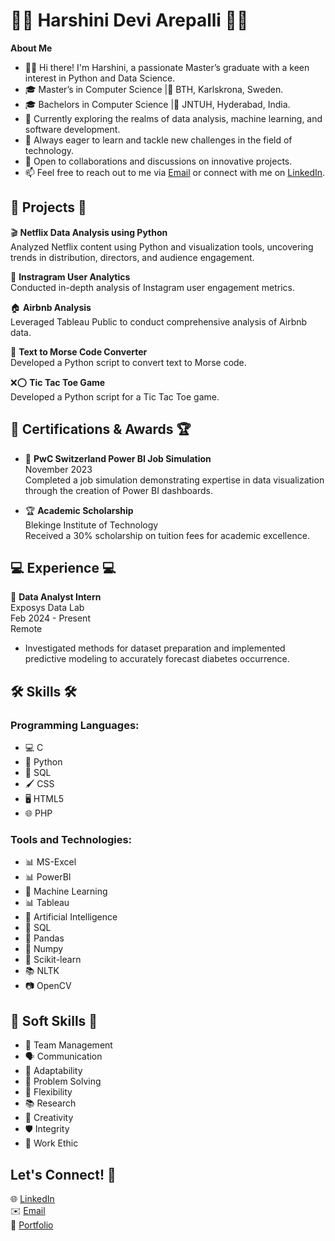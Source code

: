 # 👩‍💻 Harshini Devi Arepalli 👩‍💻

**About Me**

- 👩‍💻 Hi there! I'm Harshini, a passionate Master’s graduate with a keen interest in Python and Data Science.
- 🎓 Master’s in Computer Science |📍 BTH, Karlskrona, Sweden.
- 🎓 Bachelors in Computer Science |📍 JNTUH, Hyderabad, India.
- 💼 Currently exploring the realms of data analysis, machine learning, and software development.
- 🌱 Always eager to learn and tackle new challenges in the field of technology.
- 💬 Open to collaborations and discussions on innovative projects.
- 📫 Feel free to reach out to me via [Email](mailto:harshiniarepalli816@gmail.com) or connect with me on [LinkedIn](https://www.linkedin.com/in/harshini-devi-arepalli).


## 💼 Projects 💼

🎬 **Netflix Data Analysis using Python**  
Analyzed Netflix content using Python and visualization tools, uncovering trends in distribution, directors, and audience engagement.

📸 **Instragram User Analytics**  
Conducted in-depth analysis of Instagram user engagement metrics.

🏠 **Airbnb Analysis**  
Leveraged Tableau Public to conduct comprehensive analysis of Airbnb data.

🔡 **Text to Morse Code Converter**  
Developed a Python script to convert text to Morse code.

❌⭕ **Tic Tac Toe Game**  
Developed a Python script for a Tic Tac Toe game.

## 📜 Certifications & Awards 🏆

- 📜 **PwC Switzerland Power BI Job Simulation**  
  November 2023  
  Completed a job simulation demonstrating expertise in data visualization through the creation of Power BI dashboards.

- 🏆 **Academic Scholarship**  
  Blekinge Institute of Technology  
  Received a 30% scholarship on tuition fees for academic excellence.


## 💻 Experience 💻

💼 **Data Analyst Intern**  
Exposys Data Lab  
Feb 2024 - Present  
Remote  
- Investigated methods for dataset preparation and implemented predictive modeling to accurately forecast diabetes occurrence.



## 🛠️ Skills 🛠️

### Programming Languages:
- 💻 C
- 🐍 Python
- 💾 SQL
- 🖌️ CSS
- 🖥️ HTML5
- 🌐 PHP

### Tools and Technologies:
- 📊 MS-Excel
- 📊 PowerBI
- 🤖 Machine Learning
- 📊 Tableau
- 🧠 Artificial Intelligence
- 💽 SQL
- 🐼 Pandas
- 🔢 Numpy
- 🧠 Scikit-learn
- 📚 NLTK
- 📷 OpenCV

## 🧠 Soft Skills 🧠

- 👥 Team Management
- 🗣️ Communication
- 🔄 Adaptability
- 🧩 Problem Solving
- 🔄 Flexibility
- 📚 Research
- 🎨 Creativity
- 🛡️ Integrity
- 💼 Work Ethic

## Let's Connect! 🤝

🌐 [LinkedIn](https://www.linkedin.com/in/harshini-devi-arepalli)  
✉️ [Email](mailto:harshiniarepalli816@gmail.com)  
🔗 [Portfolio](https://harshini-arepalli.github.io/)
